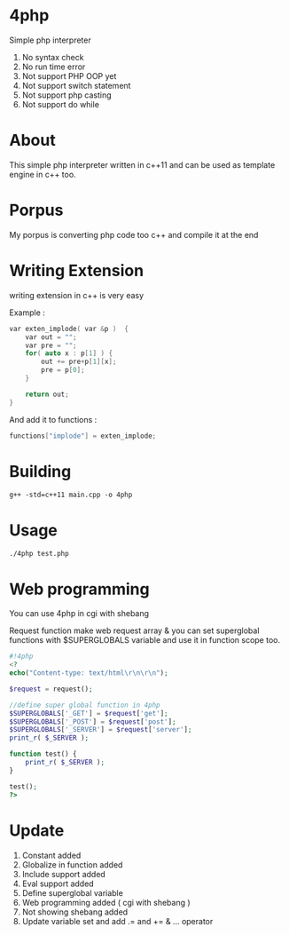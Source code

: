 # 4php
Simple php interpreter


1. No syntax check
2. No run time error
3. Not support PHP OOP yet
4. Not support switch statement
5. Not support php casting
6. Not support do while

# About
This simple php interpreter written in c++11 and can be used as template engine in c++ too.

# Porpus
My porpus is converting php code too c++ and compile it at the end

# Writing Extension
writing extension in c++ is very easy

Example :
```cpp
var exten_implode( var &p )  {
    var out = "";
    var pre = "";
    for( auto x : p[1] ) {
        out += pre+p[1][x];
        pre = p[0];
    }

    return out;
}
```
And add it to functions :

```cpp
functions["implode"] = exten_implode;
```
# Building

```code
g++ -std=c++11 main.cpp -o 4php
```

# Usage
```code
./4php test.php
```

# Web programming
You can use 4php in cgi with shebang

Request function make web request array & you can set superglobal functions with $SUPERGLOBALS variable and use it in function scope too.

```php
#!4php
<?
echo("Content-type: text/html\r\n\r\n");

$request = request();

//define super global function in 4php
$SUPERGLOBALS['_GET'] = $request['get'];
$SUPERGLOBALS['_POST'] = $request['post'];
$SUPERGLOBALS['_SERVER'] = $request['server'];
print_r( $_SERVER );

function test() {
	print_r( $_SERVER );
}

test();
?>
```


# Update
1. Constant added
2. Globalize in function added
3. Include support added
4. Eval support added
5. Define superglobal variable
6. Web programming added ( cgi with shebang )
7. Not showing shebang added
8. Update variable set and add .= and += & ... operator
